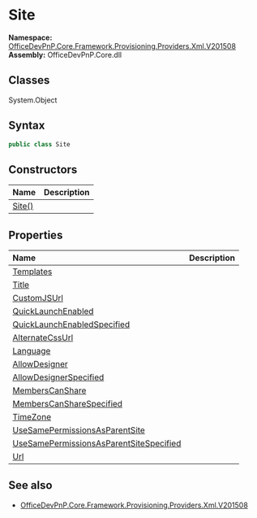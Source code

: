 # Site

**Namespace:** [OfficeDevPnP.Core.Framework.Provisioning.Providers.Xml.V201508](OfficeDevPnP.Core.Framework.Provisioning.Providers.Xml.V201508.md)
**Assembly:** OfficeDevPnP.Core.dll
## Classes
System.Object
## Syntax
```C#
public class Site
```
## Constructors
|**Name**|**Description**|
|:-----|:-----|
| [Site()](Siteconstructor1details.md) | 
## Properties
|**Name**|**Description**|
|:-----|:-----|
| [Templates](Site.Templates.md) | 
| [Title](Site.Title.md) | 
| [CustomJSUrl](Site.CustomJSUrl.md) | 
| [QuickLaunchEnabled](Site.QuickLaunchEnabled.md) | 
| [QuickLaunchEnabledSpecified](Site.QuickLaunchEnabledSpecified.md) | 
| [AlternateCssUrl](Site.AlternateCssUrl.md) | 
| [Language](Site.Language.md) | 
| [AllowDesigner](Site.AllowDesigner.md) | 
| [AllowDesignerSpecified](Site.AllowDesignerSpecified.md) | 
| [MembersCanShare](Site.MembersCanShare.md) | 
| [MembersCanShareSpecified](Site.MembersCanShareSpecified.md) | 
| [TimeZone](Site.TimeZone.md) | 
| [UseSamePermissionsAsParentSite](Site.UseSamePermissionsAsParentSite.md) | 
| [UseSamePermissionsAsParentSiteSpecified](Site.UseSamePermissionsAsParentSiteSpecified.md) | 
| [Url](Site.Url.md) | 
## See also
- [OfficeDevPnP.Core.Framework.Provisioning.Providers.Xml.V201508](OfficeDevPnP.Core.Framework.Provisioning.Providers.Xml.V201508.md)
